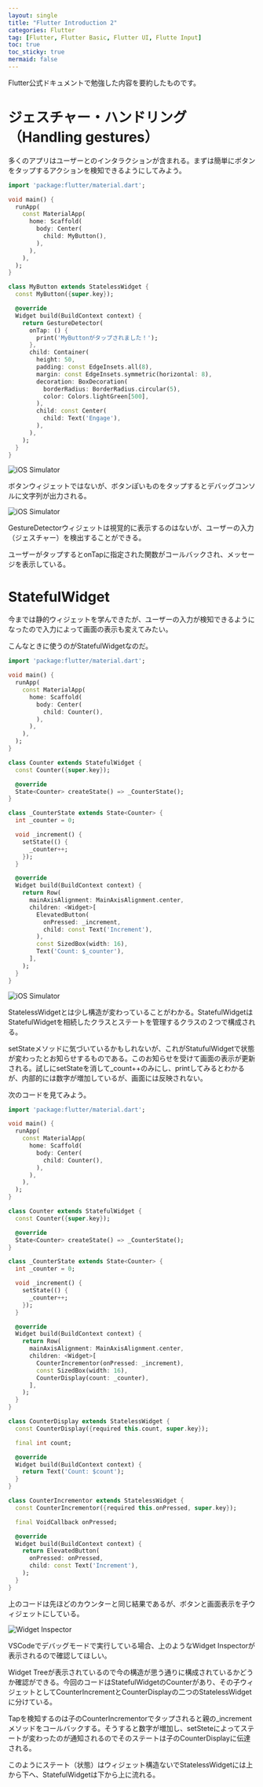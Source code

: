 ```yaml
---
layout: single
title: "Flutter Introduction 2"
categories: Flutter
tag: [Flutter, Flutter Basic, Flutter UI, Flutte Input]
toc: true
toc_sticky: true
mermaid: false
---
```

Flutter公式ドキュメントで勉強した内容を要約したものです。

# ジェスチャー・ハンドリング（Handling gestures）

多くのアプリはユーザーとのインタラクションが含まれる。まずは簡単にボタンをタップするアクションを検知できるようにしてみよう。

```dart
import 'package:flutter/material.dart';

void main() {
  runApp(
    const MaterialApp(
      home: Scaffold(
        body: Center(
          child: MyButton(),
        ),
      ),
    ),
  );
}

class MyButton extends StatelessWidget {
  const MyButton({super.key});

  @override
  Widget build(BuildContext context) {
    return GestureDetector(
      onTap: () {
        print('MyButtonがタップされました！');
      },
      child: Container(
        height: 50,
        padding: const EdgeInsets.all(8),
        margin: const EdgeInsets.symmetric(horizontal: 8),
        decoration: BoxDecoration(
          borderRadius: BorderRadius.circular(5),
          color: Colors.lightGreen[500],
        ),
        child: const Center(
          child: Text('Engage'),
        ),
      ),
    );
  }
}
```

![iOS Simulator](/assets/images/2024-01-29-01-flutter-02/image001.png)

ボタンウィジェットではないが、ボタンぽいものをタップするとデバッグコンソルに文字列が出力される。

![iOS Simulator](/assets/images/2024-01-29-01-flutter-02/image002.png)

GestureDetectorウィジェットは視覚的に表示するのはないが、ユーザーの入力（ジェスチャー）を検出することができる。

ユーザーがタップするとonTapに指定された関数がコールバックされ、メッセージを表示している。

# StatefulWidget

今までは静的ウィジェットを学んできたが、ユーザーの入力が検知できるようになったので入力によって画面の表示も変えてみたい。

こんなときに使うのがStatefulWidgetなのだ。

```dart
import 'package:flutter/material.dart';

void main() {
  runApp(
    const MaterialApp(
      home: Scaffold(
        body: Center(
          child: Counter(),
        ),
      ),
    ),
  );
}

class Counter extends StatefulWidget {
  const Counter({super.key});

  @override
  State<Counter> createState() => _CounterState();
}

class _CounterState extends State<Counter> {
  int _counter = 0;

  void _increment() {
    setState(() {
      _counter++;
    });
  }

  @override
  Widget build(BuildContext context) {
    return Row(
      mainAxisAlignment: MainAxisAlignment.center,
      children: <Widget>[
        ElevatedButton(
          onPressed: _increment,
          child: const Text('Increment'),
        ),
        const SizedBox(width: 16),
        Text('Count: $_counter'),
      ],
    );
  }
}
```

![iOS Simulator](/assets/images/2024-01-29-01-flutter-02/image003.png)

StatelessWidgetとは少し構造が変わっていることがわかる。StatefulWidgetはStatefulWidgetを相続したクラスとステートを管理するクラスの２つで構成される。

setStateメソッドに気づいているかもしれないが、これがStatufulWidgetで状態が変わったとお知らせするものである。このお知らせを受けて画面の表示が更新される。試しにsetStateを消して_count++のみにし、printしてみるとわかるが、内部的には数字が増加しているが、画面には反映されない。

次のコードを見てみよう。

```dart
import 'package:flutter/material.dart';

void main() {
  runApp(
    const MaterialApp(
      home: Scaffold(
        body: Center(
          child: Counter(),
        ),
      ),
    ),
  );
}

class Counter extends StatefulWidget {
  const Counter({super.key});

  @override
  State<Counter> createState() => _CounterState();
}

class _CounterState extends State<Counter> {
  int _counter = 0;

  void _increment() {
    setState(() {
      _counter++;
    });
  }

  @override
  Widget build(BuildContext context) {
    return Row(
      mainAxisAlignment: MainAxisAlignment.center,
      children: <Widget>[
        CounterIncrementor(onPressed: _increment),
        const SizedBox(width: 16),
        CounterDisplay(count: _counter),
      ],
    );
  }
}

class CounterDisplay extends StatelessWidget {
  const CounterDisplay({required this.count, super.key});

  final int count;

  @override
  Widget build(BuildContext context) {
    return Text('Count: $count');
  }
}

class CounterIncrementor extends StatelessWidget {
  const CounterIncrementor({required this.onPressed, super.key});

  final VoidCallback onPressed;

  @override
  Widget build(BuildContext context) {
    return ElevatedButton(
      onPressed: onPressed,
      child: const Text('Increment'),
    );
  }
}
```

上のコードは先ほどのカウンターと同じ結果であるが、ボタンと画面表示を子ウィジェットにしている。

![Widget Inspector](/assets/images/2024-01-29-01-flutter-02/image004.png)

VSCodeでデバッグモードで実行している場合、上のようなWidget Inspectorが表示されるので確認してほしい。

Widget Treeが表示されているので今の構造が思う通りに構成されているかどうか確認ができる。今回のコードはStatefulWidgetのCounterがあり、その子ウィジェットとしてCounterIncrementとCounterDisplayの二つのStatelessWidgetに分けている。

Tapを検知するのは子のCounterIncrementorでタップされると親の_incrementメソッドをコールバックする。そうすると数字が増加し、setSteteによってステートが変わったのが通知されるのでそのステートは子のCounterDisplayに伝達される。

このようにステート（状態）はウィジェット構造ないでStatelessWidgetには上から下へ、StatefulWidgetは下から上に流れる。
